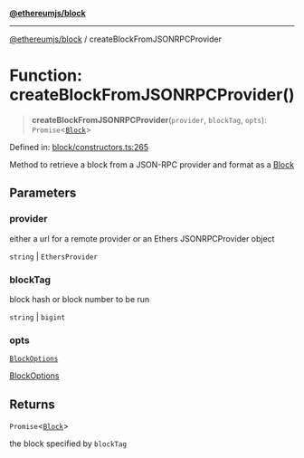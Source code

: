 [**@ethereumjs/block**](../README.md)

***

[@ethereumjs/block](../README.md) / createBlockFromJSONRPCProvider

# Function: createBlockFromJSONRPCProvider()

> **createBlockFromJSONRPCProvider**(`provider`, `blockTag`, `opts`): `Promise`\<[`Block`](../classes/Block.md)\>

Defined in: [block/constructors.ts:265](https://github.com/ethereumjs/ethereumjs-monorepo/blob/master/packages/block/src/block/constructors.ts#L265)

Method to retrieve a block from a JSON-RPC provider and format as a [Block](../classes/Block.md)

## Parameters

### provider

either a url for a remote provider or an Ethers JSONRPCProvider object

`string` | `EthersProvider`

### blockTag

block hash or block number to be run

`string` | `bigint`

### opts

[`BlockOptions`](../interfaces/BlockOptions.md)

[BlockOptions](../interfaces/BlockOptions.md)

## Returns

`Promise`\<[`Block`](../classes/Block.md)\>

the block specified by `blockTag`
